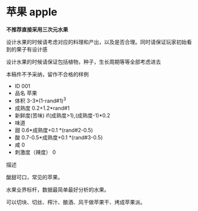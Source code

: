 # 苹果 apple

**不推荐直接采用三次元水果**

设计水果的时候请考虑对应的料理和产出，以及是否合理。同时请保证玩家初始看到的果子有设计感

设计水果的时候请保证包括植物，种子，生长周期等等全部考虑进去

本稿件不予采纳，留作不合格的样例

* ID 001
* 品名 苹果
* 体积 3-3*(1-rand#1)<sup>3</sup>
* 成熟度 0.2+1.2*rand#1
* 新鲜度(苦味) if(成熟度>1),(成熟度-1)*0.2
* 味道
* 甜 0.6*成熟度+0.1 *(rand#2-0.5)
* 酸 0.7-0.5*成熟度+0.1 *(rand#3-0.5)
* 咸 0
* 刺激度（辣度） 0

描述

酸甜可口，常见的苹果。

水果业界标杆，数据最简单最好分析的水果。

可以切块、切丝、榨汁、酿酒、风干做苹果干、烤成苹果派。
